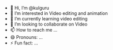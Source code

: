 - 👋 Hi, I’m @kulguru
- 👀 I’m interested in Video editing and animation
- 🌱 I’m currently learning video editing
- 💞️ I’m looking to collaborate on Video
- 📫 How to reach me ...
- 😄 Pronouns: ...
- ⚡ Fun fact: ...

<!---
kulguru/kulguru is a ✨ special ✨ repository because its `README.md` (this file) appears on your GitHub profile.
You can click the Preview link to take a look at your changes.
--->
